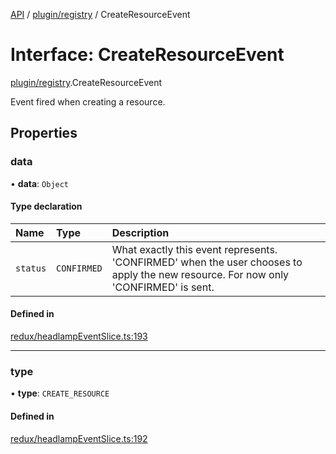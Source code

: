 [API](../API.md) / [plugin/registry](../modules/plugin_registry.md) / CreateResourceEvent

# Interface: CreateResourceEvent

[plugin/registry](../modules/plugin_registry.md).CreateResourceEvent

Event fired when creating a resource.

## Properties

### data

• **data**: `Object`

#### Type declaration

| Name | Type | Description |
| :------ | :------ | :------ |
| `status` | `CONFIRMED` | What exactly this event represents. 'CONFIRMED' when the user chooses to apply the new resource. For now only 'CONFIRMED' is sent. |

#### Defined in

[redux/headlampEventSlice.ts:193](https://github.com/headlamp-k8s/headlamp/blob/072d2509b/frontend/src/redux/headlampEventSlice.ts#L193)

___

### type

• **type**: `CREATE_RESOURCE`

#### Defined in

[redux/headlampEventSlice.ts:192](https://github.com/headlamp-k8s/headlamp/blob/072d2509b/frontend/src/redux/headlampEventSlice.ts#L192)
